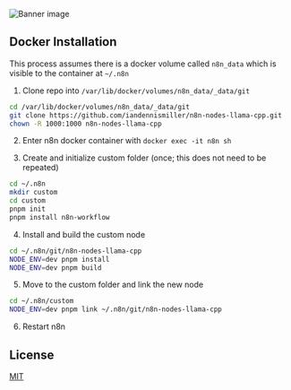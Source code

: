 ![Banner image](https://user-images.githubusercontent.com/10284570/173569848-c624317f-42b1-45a6-ab09-f0ea3c247648.png)

## Docker Installation

This process assumes there is a docker volume called `n8n_data` which is visible to the container at `~/.n8n`

1. Clone repo into `/var/lib/docker/volumes/n8n_data/_data/git`

```bash
cd /var/lib/docker/volumes/n8n_data/_data/git
git clone https://github.com/iandennismiller/n8n-nodes-llama-cpp.git
chown -R 1000:1000 n8n-nodes-llama-cpp
```

2. Enter n8n docker container with `docker exec -it n8n sh`

3. Create and initialize custom folder (once; this does not need to be repeated)

```bash
cd ~/.n8n
mkdir custom
cd custom
pnpm init
pnpm install n8n-workflow
```

4. Install and build the custom node

```bash
cd ~/.n8n/git/n8n-nodes-llama-cpp
NODE_ENV=dev pnpm install
NODE_ENV=dev pnpm build
```

5. Move to the custom folder and link the new node

```bash
cd ~/.n8n/custom
NODE_ENV=dev pnpm link ~/.n8n/git/n8n-nodes-llama-cpp
```

6. Restart n8n

## License

[MIT](https://github.com/n8n-io/n8n-nodes-starter/blob/master/LICENSE.md)
